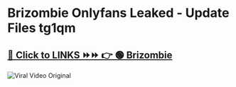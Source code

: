 
 # Brizombie Onlyfans Leaked - Update Files tg1qm

## <h2><a href="https://clipsfans.com/Brizombie&ref=git">🔗 Click to LINKS ⏩⏩ 👉 🟢 Brizombie </a></h2>

<a href="https://clipsfans.com/Brizombie&ref=git" rel="nofollow" data-target="animated-image.originalLink"><img src="https://i.ibb.co.com/xMMVF88/686577567.gif" alt="Viral Video Original" style="max-width: 100%; display: inline-block;" data-target="animated-image.originalImage"></a>

